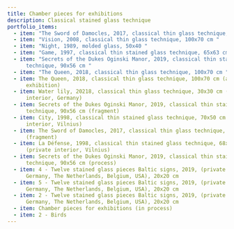```yaml
---
title: Chamber pieces for exhibitions
description: Classical stained glass technique
portfolio_items:
  - item: "The Sword of Damocles, 2017, classical thin glass technique, 100x70 cm "
  - item: "Vision, 2008, classical thin glass technique, 100x70 cm "
  - item: "Night, 1989, molded glass, 50x40 "
  - item: "Game, 1997, classical thin stained glass technique, 65x63 cm "
  - item: "Secrets of the Dukes Oginski Manor, 2019, classical thin stained glass
      technique, 90x56 cm "
  - item: "The Queen, 2018, classical thin glass technique, 100x70 cm "
  - item: The Queen, 2018, classical thin glass technique, 100x70 cm (at the
      exhibition)
  - item: Water lily, 20218, classical thin glass technique, 30x30 cm (private
      interior, Germany)
  - item: Secrets of the Dukes Oginski Manor, 2019, classical thin stained glass
      technique, 90x56 cm (fragment)
  - item: City, 1998, classical thin stained glass technique, 70x50 cm (private
      interior, Vilnius)
  - item: The Sword of Damocles, 2017, classical thin glass technique, 100x70 cm
      (fragment)
  - item: La Défense, 1998, classical thin stained glass technique, 68x50 cm
      (private interior, Vilnius)
  - item: Secrets of the Dukes Oginski Manor, 2019, classical thin stained glass
      technique, 90x56 cm (process)
  - item: 4 - Twelve stained glass pieces Baltic signs, 2019, (private interiors,
      Germany, The Netherlands, Belgium, USA), 20x20 cm
  - item: 5 - Twelve stained glass pieces Baltic signs, 2019, (private interiors,
      Germany, The Netherlands, Belgium, USA), 20x20 cm
  - item: 2 - Twelve stained glass pieces Baltic signs, 2019, (private interiors,
      Germany, The Netherlands, Belgium, USA), 20x20 cm
  - item: Chamber pieces for exhibitions (in process)
  - item: 2 - Birds
---
```

